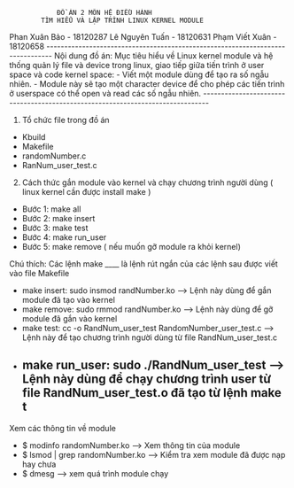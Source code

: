 				ĐỒ ÁN 2 MÔN HỆ ĐIỀU HÀNH
			TÌM HIỂU VÀ LẬP TRÌNH LINUX KERNEL MODULE
Phan Xuân Bảo - 18120287
Lê Nguyên Tuấn - 18120631
Phạm Viết Xuân - 18120658
	-------------------------------------------------------------------------------
Nội dung đồ án:
Mục tiêu hiểu về Linux kernel module và hệ thống quản lý file và device trong linux, giao tiếp giữa tiến trình ở user space và code kernel space:
	- Viết một module dùng để tạo ra số ngẫu nhiên. 
	- Module này sẽ tạo một character device để cho phép các tiến trình ở userspace có thể open và read các số ngẫu nhiên.
	-------------------------------------------------------------------------------
1. Tổ chức file trong đồ án
- Kbuild
- Makefile
- randomNumber.c
- RanNum_user_test.c
2. Cách thức gắn module vào kernel và chạy chương trình người dùng
( linux kernel cần được install make )
- Bước 1: make all
- Bước 2: make insert
- Bước 3: make test
- Bước 4: make run_user
- Bước 5: make remove ( nếu muốn gỡ module ra khỏi kernel)

Chú thích: Các lệnh make ____ là lệnh rút ngắn của các lệnh sau được viết vào file Makefile
- make insert: sudo insmod randNumber.ko --> Lệnh này dùng để gắn module đã tạo vào kernel
- make remove: sudo rmmod randNumber.ko --> Lệnh này dùng để gỡ module đã gắn vào kernel
- make test: cc -o RandNum_user_test RandomNumber_user_test.c --> Lệnh này để tạo chương trình người dùng từ file RandNum_user_test.c
- make run_user: sudo ./RandNum_user_test --> Lệnh này dùng để chạy chương trình user từ file RandNum_user_test.o đã tạo từ lệnh make t
	-----------------------------------------------------------------------------
Xem các thông tin về module 
- $ modinfo randomNumber.ko --> Xem thông tin của module
- $ lsmod | grep randomNumber.ko --> Kiểm tra xem module đã được nạp hay chưa
- $ dmesg --> xem quá trình module chạy 

